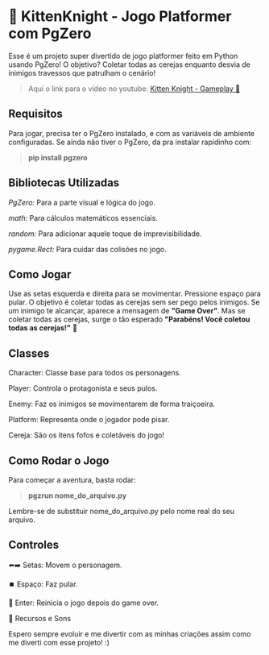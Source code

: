 # 🍒 KittenKnight - Jogo Platformer com PgZero

Esse é um projeto super divertido de jogo platformer feito em Python usando PgZero! O objetivo? Coletar todas as cerejas enquanto desvia de inimigos travessos que patrulham o cenário! 

> Aqui o link para o vídeo no youtube:
[Kitten Knight - Gameplay 🍒](https://youtu.be/dFHdFvhP5xY)

## Requisitos

Para jogar, precisa ter o PgZero instalado, e com as variáveis de ambiente configuradas. Se ainda não tiver o PgZero, da pra instalar rapidinho com:

> **pip install pgzero**

## Bibliotecas Utilizadas

*PgZero:* Para a parte visual e lógica do jogo.

*math:* Para cálculos matemáticos essenciais.

*random:* Para adicionar aquele toque de imprevisibilidade.

*pygame.Rect:* Para cuidar das colisões no jogo.

## Como Jogar

Use as setas esquerda e direita para se movimentar.
Pressione espaço para pular. O objetivo é coletar todas as cerejas sem ser pego pelos inimigos. Se um inimigo te alcançar, aparece a mensagem de **"Game Over"**. Mas se coletar todas as cerejas, surge o tão esperado **"Parabéns! Você coletou todas as cerejas!"** 🎉

## Classes

Character: Classe base para todos os personagens.

Player: Controla o protagonista e seus pulos.

Enemy: Faz os inimigos se movimentarem de forma traiçoeira.

Platform: Representa onde o jogador pode pisar.

Cereja: São os itens fofos e coletáveis do jogo!

## Como Rodar o Jogo

Para começar a aventura, basta rodar:

> **pgzrun nome_do_arquivo.py**

Lembre-se de substituir nome_do_arquivo.py pelo nome real do seu arquivo.

## Controles

⬅️➡️ Setas: Movem o personagem.

⏹️ Espaço: Faz pular.

🔄 Enter: Reinicia o jogo depois do game over.

🎵 Recursos e Sons

Espero sempre evoluir e me divertir com as minhas criações assim como me diverti com esse projeto! :)
